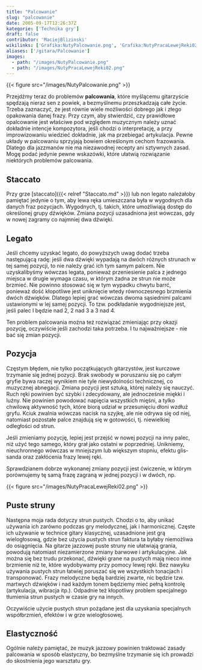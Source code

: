 ```yaml
---
title: "Palcowanie"
slug: "palcowanie"
date: 2005-09-17T12:26:37Z
kategorie: ['Technika gry']
draft: false
contributor: 'MaciejBlizinski'
wikilinks: ['Grafika:NutyPalcowanie.png', 'Grafika:NutyPracaLewejReki02.png', 'non_legato', 'staccato']
aliases: ['/gitara/Palcowanie']
images:
  - path: "/images/NutyPalcowanie.png"
  - path: "/images/NutyPracaLewejReki02.png"
---
```

{{< figure src="/images/NutyPalcowanie.png" >}}

Przejdźmy teraz do problemów **palcowania**, które myślącemu gitarzyście
spędzają nieraz sen z powiek, a bezmyślnemu przeszkadzają całe życie.
Trzeba zaznaczyć, że jest równie wiele możliwości dobrego jak i złego
opakowania danej frazy. Przy czym, aby stwierdzić, czy prawidłowe
opalcowanie jest właściwe pod względem muzycznym należy uznać dokładnie
intencje kompozytora, jeśli chodzi o interpretację, a przy
improwizowaniu wiedzieć dokładnie, jak ma przebiegać artykulacja. Pewne
układy w palcowaniu sprzyjają bowiem określonym cechom frazowania.
Dlatego dla jazzmanów nie ma niezawodnej recepty ani sztywnych zasad.
Mogę podać jedynie pewne wskazówki, które ułatwią rozwiązanie niektórych
problemów palcowania.

## Staccato

Przy grze [staccato]({{< relref "Staccato.md" >}}) lub non
legato<!-- link nie odnosił się do niczego: 'Palcowanie' (PosixPath('Palcowanie.md')) links to 'non_legato' (PosixPath('/invalid/path')) and that does not exist --> należałoby pamiętać jedynie o tym, aby
lewa ręka umieszczana była w wygodnych dla danych fraz pozycjach.
Wygodnych, tj. takich, które umożliwiają dostęp do określonej grupy
dźwięków. Zmiana pozycji uzasadniona jest wówczas, gdy w nowej zagramy
co najmniej dwa dźwięki.

## Legato

Jeśli chcemy uzyskać legato, do powyższych uwag dodać trzeba następującą
radę: jeśli dwa dźwięki wypadają na dwóch różnych strunach w tej samej
pozycji, to nie należy grać ich tym samym palcem. Nie uzyskalibyśmy
wówczas legata, ponieważ przeniesienie palca z jednego miejsca w drugie
wymaga czasu, w którym żadna ze strun nie może brzmieć. Nie powinno
stosować się w tym wypadku chwytu barrć, ponieważ dość kłopotliwe jest
uniknięcie wtedy równoczesnego brzmienia dwóch dźwięków. Dlatego lepiej
grać wówczas dwoma sąsiednimi palcami ustawionymi w lej samej pozycji.
To tzw. podkładanie wygodniejsze jest, jeśli palec l będzie nad 2, 2 nad
3 a 3 nad 4.

Ten problem palcowania można też rozwiązać zmieniając przy okazji
pozycję, oczywiście jeśli zachodzi taka potrzeba. I tu najważniejsze -
nie bać się zmian pozycji.

## Pozycja

Częstym błędem, nie tylko początkujących gitarzystów, jest kurczowe
trzymanie się jednej pozycji. Brak swobody w poruszaniu się po całym
gryfie bywa raczej wynikiem nie tyle niewydolności technicznej, co
muzycznej abnegacji. Zmiana pozycji jest sztuką, której należy się
nauczyć. Ruch ręki powinien być szybki i zdecydowany, ale jednocześnie
miękki i luźny. Nie powinien powodować napięcia wszystkich mięśni, a
tylko chwilową aktywność tych, które biorą udział w przesunięciu dłoni
wzdłuż gryfu. Kciuk zwalnia wówczas nacisk na szyjkę, ale nie odrywa się
od niej, natomiast pozostałe palce znajdują się w gotowości, tj.
niewielkiej odległości od strun.

Jeśli zmieniamy pozycję, lepiej jest przejść w nowej pozycji na inny
palec, niż użyć tego samego, który grał jako ostatni w poprzedniej.
Unikniemy, nieuchronnego wówczas w mniejszym lub większym stopniu,
efektu glis-sanda oraz zakłócenia frazy lewej ręki.

Sprawdzianem dobrze wykonanej zmiany pozycji jest ćwiczenie, w którym
porównujemy tę samą frazę zagraną w jednej pozycji i w dwóch, np.

{{< figure src="/images/NutyPracaLewejReki02.png" >}}

## Puste struny

Następna moja rada dotyczy strun pustych. Chodzi o to, aby unikać
używania ich zarówno podczas gry melodycznej, jak i harmonicznej.
Częste ich używanie w technice gitary klasycznej, uzasadnione jest grą
wielogłosową, gdzie bez użycia pustych strun faktura ta byłaby
niemożliwa do osiągnięcia. Na gitarze jazzowej puste struny nie
ułatwiają grania, powodują natomiast niezamierzone zmiany barwowe i
artykulacyjne. Jak można się bez trudu przekonać, dźwięki grane na
pustych mają nieco inne brzmienie niż te, które wydobywamy przy pomocy
lewej ręki. Bez nawyku używania pustych strun łatwiej poruszać się we
wszystkich tonacjach i transponować. Frazy melodyczne będą bardziej
zwarte, nic będzie tzw. martwych dźwięków i nad każdym tonem będziemy
mieć pełną kontrolę (artykulacja, wibracja itp.). Odpadnie też
kłopotliwy problem specjalnego tłumienia strun pustych w czasie gry na
innych.

Oczywiście użycie pustych strun pożądane jest dla uzyskania specjalnych
współbrzmień, efektów i w grze wielogłosowej.

## Elastyczność

Ogólnie należy pamiętać, że muzyk jazzowy powinien traktować zasady
palcowania w sposób elastyczny, bo bezmyślne trzymanie się ich prowadzi
do skostnienia jego warsztatu gry.

